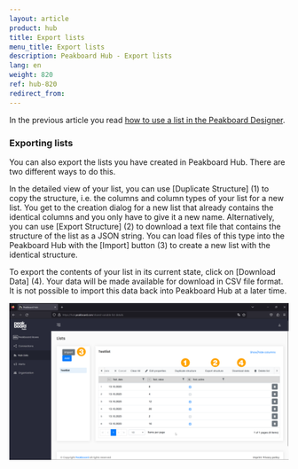 ```yaml
---
layout: article
product: hub
title: Export lists
menu_title: Export lists
description: Peakboard Hub - Export lists
lang: en
weight: 820
ref: hub-820
redirect_from:
---
```


In the previous article you read [how to use a list in the Peakboard Designer](/hub/Lists/en-hub_use-list.html).

### Exporting lists

You can also export the lists you have created in Peakboard Hub. There are two different ways to do this.

In the detailed view of your list, you can use [Duplicate Structure] (1) to copy the structure, i.e. the columns and column types of your list for a new list. You get to the creation dialog for a new list that already contains the identical columns and you only have to give it a new name.
Alternatively, you can use [Export Structure] (2) to download a text file that contains the structure of the list as a JSON string.
You can load files of this type into the Peakboard Hub with the [Import] button (3) to create a new list with the identical structure.

To export the contents of your list in its current state, click on [Download Data] (4).
Your data will be made available for download in CSV file format.
It is not possible to import this data back into Peakboard Hub at a later time.

![Export lists](/assets/images/hub/en_hub_list-05.png)
